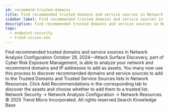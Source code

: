 ```yaml
---
id: recommend-trusted-domains
title: Find recommended trusted domains and service sources in Network Analysis Configuration
sidebar_label: Find recommended trusted domains and service sources in Network Analysis Configuration
description: Find recommended trusted domains and service sources in Network Analysis Configuration
tags:
  - endpoint-security
  - trend-vision-one
---
```


 Find recommended trusted domains and service sources in Network Analysis Configuration October 28, 2024—Attack Surface Discovery, part of Cyber Risk Exposure Management, is able to analyze your network and recommend domains and IP addresses to add as assets. You many now use this process to discover recommended domains and service sources to add to the Trusted Domains and Trusted Service Sources lists in Network Resources. Click Add Recommendations in the corresponding tab to discover the assets and choose whether to add them to a trusted list. Network Security → Network Analysis Configuration → Network Resources © 2025 Trend Micro Incorporated. All rights reserved.Search Knowledge Base